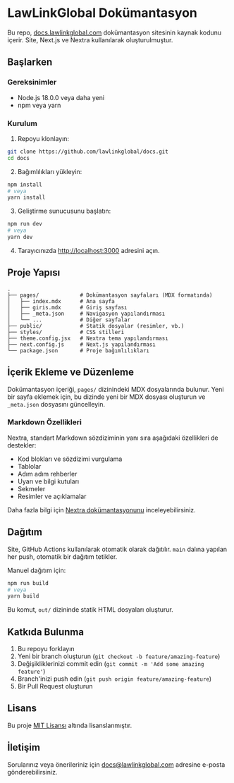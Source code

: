# LawLinkGlobal Dokümantasyon

Bu repo, [docs.lawlinkglobal.com](https://docs.lawlinkglobal.com) dokümantasyon sitesinin kaynak kodunu içerir. Site, Next.js ve Nextra kullanılarak oluşturulmuştur.

## Başlarken

### Gereksinimler

- Node.js 18.0.0 veya daha yeni
- npm veya yarn

### Kurulum

1. Repoyu klonlayın:

```bash
git clone https://github.com/lawlinkglobal/docs.git
cd docs
```

2. Bağımlılıkları yükleyin:

```bash
npm install
# veya
yarn install
```

3. Geliştirme sunucusunu başlatın:

```bash
npm run dev
# veya
yarn dev
```

4. Tarayıcınızda [http://localhost:3000](http://localhost:3000) adresini açın.

## Proje Yapısı

```
.
├── pages/             # Dokümantasyon sayfaları (MDX formatında)
│   ├── index.mdx      # Ana sayfa
│   ├── giris.mdx      # Giriş sayfası
│   ├── _meta.json     # Navigasyon yapılandırması
│   └── ...            # Diğer sayfalar
├── public/            # Statik dosyalar (resimler, vb.)
├── styles/            # CSS stilleri
├── theme.config.jsx   # Nextra tema yapılandırması
├── next.config.js     # Next.js yapılandırması
└── package.json       # Proje bağımlılıkları
```

## İçerik Ekleme ve Düzenleme

Dokümantasyon içeriği, `pages/` dizinindeki MDX dosyalarında bulunur. Yeni bir sayfa eklemek için, bu dizinde yeni bir MDX dosyası oluşturun ve `_meta.json` dosyasını güncelleyin.

### Markdown Özellikleri

Nextra, standart Markdown sözdiziminin yanı sıra aşağıdaki özellikleri de destekler:

- Kod blokları ve sözdizimi vurgulama
- Tablolar
- Adım adım rehberler
- Uyarı ve bilgi kutuları
- Sekmeler
- Resimler ve açıklamalar

Daha fazla bilgi için [Nextra dokümantasyonunu](https://nextra.site/docs) inceleyebilirsiniz.

## Dağıtım

Site, GitHub Actions kullanılarak otomatik olarak dağıtılır. `main` dalına yapılan her push, otomatik bir dağıtım tetikler.

Manuel dağıtım için:

```bash
npm run build
# veya
yarn build
```

Bu komut, `out/` dizininde statik HTML dosyaları oluşturur.

## Katkıda Bulunma

1. Bu repoyu forklayın
2. Yeni bir branch oluşturun (`git checkout -b feature/amazing-feature`)
3. Değişikliklerinizi commit edin (`git commit -m 'Add some amazing feature'`)
4. Branch'inizi push edin (`git push origin feature/amazing-feature`)
5. Bir Pull Request oluşturun

## Lisans

Bu proje [MIT Lisansı](LICENSE) altında lisanslanmıştır.

## İletişim

Sorularınız veya önerileriniz için docs@lawlinkglobal.com adresine e-posta gönderebilirsiniz. 